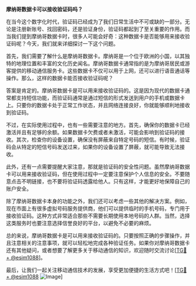 **摩纳哥数据卡可以接收验证码吗？**

在当今这个数字化时代，验证码已经成为了我们日常生活中不可或缺的一部分。无论是注册新账号、找回密码，还是验证身份，验证码都起到了至关重要的作用。而当我们提到摩纳哥数据卡时，很多人可能会好奇：这种数据卡是否能够用来接收验证码呢？今天，我们就来详细探讨一下这个问题。

首先，我们需要了解什么是摩纳哥数据卡。摩纳哥是一个位于欧洲的小国，以其独特的地理位置和丰富的文化历史闻名。摩纳哥数据卡通常指的是为摩纳哥居民或游客提供的移动通信服务卡。这些数据卡不仅可以用于上网，还可以进行语音通话等操作。那么，这样的数据卡能否接收验证码呢？

答案是肯定的。摩纳哥数据卡是可以用来接收验证码的。这是因为现代的数据卡通常都支持短信功能，而验证码通常是通过短信的形式发送到用户的手机或数据卡上。只要你的数据卡处于正常工作状态，并且网络连接良好，你就能够顺利地接收到验证码。

不过，在实际使用过程中，也有一些需要注意的地方。首先，确保你的数据卡已经激活并且有足够的余额。如果数据卡欠费或者未激活，可能会影响到验证码的接收。其次，检查你的设备设置，确保没有屏蔽来自特定号码的短信。有时候，验证码会从特定的短信号码发送过来，如果你的设备设置了屏蔽，就可能导致无法接收。

此外，还有一点需要提醒大家注意，那就是验证码的安全性问题。虽然摩纳哥数据卡可以用来接收验证码，但在使用过程中一定要注意保护个人信息的安全。不要随意点击不明链接，也不要将验证码透露给他人。只有这样，才能更好地保障自己的账户安全。

除了摩纳哥数据卡本身的功能之外，我们还可以考虑一些其他的解决方案。例如，现在市面上有很多虚拟号码服务提供商，他们可以提供临时的手机号码，专门用于接收验证码。这种方式非常适合那些不需要长期使用本地号码的人群。当然，选择这类服务时也要注意选择信誉良好的平台，以避免不必要的麻烦。

总的来说，摩纳哥数据卡是可以用来接收验证码的。只要按照正确的步骤操作，并且注意相关的注意事项，就可以轻松地完成各种验证任务。如果你对摩纳哥数据卡还有其他疑问，或者想要了解更多关于移动通信的知识，欢迎随时交流讨论[[TG💪+ @esim1088](https://t.me/s/esim1088)]。

最后，让我们一起关注移动通信技术的发展，享受更加便捷的生活方式吧！[[TG💪+ @esim1088](https://t.me/s/esim1088) ![Image](https://i.postimg.cc/4NQfJmqS/Snipaste-2025-05-13-00-14-12.png)]